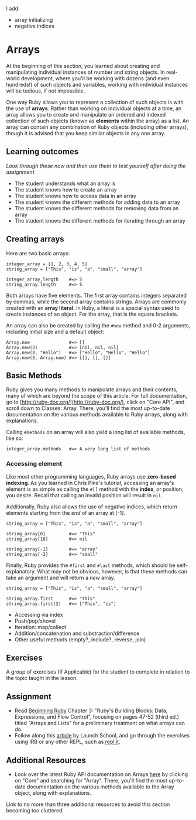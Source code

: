 <!--Chris Pine covers:-->
<!--* array literals-->
<!--* accessing via index-->
<!--* #each & #times methods-->
<!--* #to_s, #join-->
<!--* #push/#pop, #last, #length-->

I add:
* array initializing
* negative indices

# Arrays
At the beginning of this section, you learned about creating and manipulating individual instances of number and string objects. In real-world development, where you'll be working with dozens (and even hundreds!) of such objects and variables, working with individual instances will be tedious, if not impossible.

One way Ruby allows you to represent a collection of such objects is with the use of **arrays**. Rather than working on individual objects at a time, an array allows you to create and manipulate an ordered and indexed collection of such objects (known as **elements** within the array) as a list. An array can contain any combination of Ruby objects (including other arrays), though it is advised that you keep similar objects in any one array.

## Learning outcomes
*Look through these now and then use them to test yourself after doing the assignment*

* The student understands what an array is
* The student knows how to create an array
* The student knows how to access data in an array
* The student knows the different methods for adding data to an array
* The student knows the different methods for removing data from an array
* The student knows the different methods for iterating through an array

## Creating arrays
Here are two basic arrays:

```
integer_array = [1, 2, 3, 4, 5]
string_array = ["This", "is", "a", "small", "array"]

integer_array.length    #=> 5
string_array.length     #=> 5
```

Both arrays have five elements. The first array contains integers separated by commas, while the second array contains strings. Arrays are commonly created with an **array literal**. In Ruby, a literal is a special syntax used to create instances of an object. For the array, that is the square brackets.

An array can also be created by calling the `#new` method and 0-2 arguments, including initial size and a default object:

```
Array.new               #=> []
Array.new(3)            #=> [nil, nil, nil]
Array.new(3, "Hello")   #=> ["Hello", "Hello", "Hello"]
Array.new(3, Array.new) #=> [[], [], []]
```

## Basic Methods
Ruby gives you many methods to manipulate arrays and their contents, many of which are beyond the scope of this article. For full documentation, go to [http://ruby-doc.org/](http://ruby-doc.org/), click on "Core API", and scroll down to Classes: Array. There, you'll find the most up-to-date documentation on the various methods available to Ruby arrays, along with explanations.

Calling `#methods` on an array will also yield a long list of available methods, like so:

```
integer_array.methods   #=> A very long list of methods
```

### Accessing element
Like most other programming languages, Ruby arrays use **zero-based indexing**. As you learned in Chris Pine's tutorial, accessing an array's element is as simple as calling the `#[]` method with the **index**, or position, you desire. Recall that calling an invalid position will result in `nil`.

Additionally, Ruby also allows the use of negative indices, which return elements starting from the *end* of an array at [-1].

```
string_array = ["This", "is", "a", "small", "array"]

string_array[0]         #=> "This"
string_array[10]        #=> nil

string_array[-1]        #=> "array"
string_array[-2]        #=> "small"
```

Finally, Ruby provides the `#first` and `#last` methods, which should be self-explanatory. What may not be obvious, however, is that these methods can take an argument and will return a *new* array.

```
string_array = ["This", "is", "a", "small", "array"]

string_array.first      #=> "This"
string_array.first(2)   #=> ["This", "is"]
```

* Accessing via index
* Push/pop/shovel
* Iteration: map/collect <!-- I'd leave enumerables to its own lesson-->
* Addition/concatenation and substraction/difference
* Other useful methods (empty?, include?, reverse, join)

## Exercises
A group of exercises (If Applicable) for the student to complete in relation to the topic taught in the lesson.

## Assignment
* Read [Beginning Ruby](https://www.amazon.co.uk/Beginning-Ruby-Professional-Peter-Cooper/dp/1484212797/ref=sr_1_1?ie=UTF8&qid=1475608118&sr=8-1&keywords=beginning+ruby) Chapter 3: "Ruby's Building Blocks: Data, Expressions, and Flow Control", focusing on pages 47-52 (third ed.) titled "Arrays and Lists" for a preliminary treatment on what arrays can do.
* Follow along this [article](https://launchschool.com/books/ruby/read/arrays#whatisanarray) by Launch School, and go through the exercises using IRB or any other REPL, such as [repl.it](https://repl.it/languages/ruby).

## Additional Resources
* Look over the latest Ruby API documentation on Arrays [here](http://ruby-doc.org/) by clicking on "Core" and searching for "Array". There, you'll find the most up-to-date documentation on the various methods available to the Array object, along with explanations.

Link to no more than three additional resources to avoid this section becoming too cluttered.
